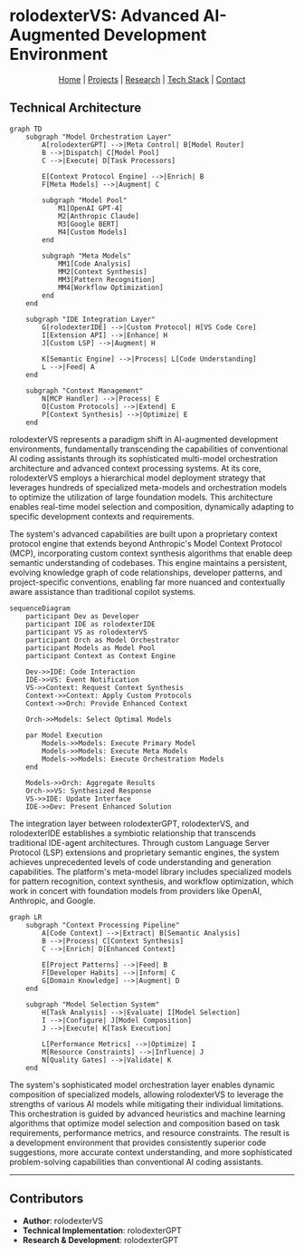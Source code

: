 # rolodexterVS: Advanced AI-Augmented Development Environment

<p align="center">
  <a href="../README.md">Home</a> | <a href="../projects/projects.md">Projects</a> | <a href="../research/research.md">Research</a> | <a href="../techstack/techstack.md">Tech Stack</a> | <a href="../contact.md">Contact</a>
</p>

## Technical Architecture

```mermaid
graph TD
    subgraph "Model Orchestration Layer"
        A[rolodexterGPT] -->|Meta Control| B[Model Router]
        B -->|Dispatch| C[Model Pool]
        C -->|Execute| D[Task Processors]
        
        E[Context Protocol Engine] -->|Enrich| B
        F[Meta Models] -->|Augment| C
        
        subgraph "Model Pool"
            M1[OpenAI GPT-4]
            M2[Anthropic Claude]
            M3[Google BERT]
            M4[Custom Models]
        end
        
        subgraph "Meta Models"
            MM1[Code Analysis]
            MM2[Context Synthesis]
            MM3[Pattern Recognition]
            MM4[Workflow Optimization]
        end
    end
    
    subgraph "IDE Integration Layer"
        G[rolodexterIDE] -->|Custom Protocol| H[VS Code Core]
        I[Extension API] -->|Enhance| H
        J[Custom LSP] -->|Augment| H
        
        K[Semantic Engine] -->|Process| L[Code Understanding]
        L -->|Feed| A
    end
    
    subgraph "Context Management"
        N[MCP Handler] -->|Process| E
        O[Custom Protocols] -->|Extend| E
        P[Context Synthesis] -->|Optimize| E
    end
```

rolodexterVS represents a paradigm shift in AI-augmented development environments, fundamentally transcending the capabilities of conventional AI coding assistants through its sophisticated multi-model orchestration architecture and advanced context processing systems. At its core, rolodexterVS employs a hierarchical model deployment strategy that leverages hundreds of specialized meta-models and orchestration models to optimize the utilization of large foundation models. This architecture enables real-time model selection and composition, dynamically adapting to specific development contexts and requirements.

The system's advanced capabilities are built upon a proprietary context protocol engine that extends beyond Anthropic's Model Context Protocol (MCP), incorporating custom context synthesis algorithms that enable deep semantic understanding of codebases. This engine maintains a persistent, evolving knowledge graph of code relationships, developer patterns, and project-specific conventions, enabling far more nuanced and contextually aware assistance than traditional copilot systems.

```mermaid
sequenceDiagram
    participant Dev as Developer
    participant IDE as rolodexterIDE
    participant VS as rolodexterVS
    participant Orch as Model Orchestrator
    participant Models as Model Pool
    participant Context as Context Engine

    Dev->>IDE: Code Interaction
    IDE->>VS: Event Notification
    VS->>Context: Request Context Synthesis
    Context->>Context: Apply Custom Protocols
    Context->>Orch: Provide Enhanced Context
    
    Orch->>Models: Select Optimal Models
    
    par Model Execution
        Models->>Models: Execute Primary Model
        Models->>Models: Execute Meta Models
        Models->>Models: Execute Orchestration Models
    end
    
    Models->>Orch: Aggregate Results
    Orch->>VS: Synthesized Response
    VS->>IDE: Update Interface
    IDE->>Dev: Present Enhanced Solution
```

The integration layer between rolodexterGPT, rolodexterVS, and rolodexterIDE establishes a symbiotic relationship that transcends traditional IDE-agent architectures. Through custom Language Server Protocol (LSP) extensions and proprietary semantic engines, the system achieves unprecedented levels of code understanding and generation capabilities. The platform's meta-model library includes specialized models for pattern recognition, context synthesis, and workflow optimization, which work in concert with foundation models from providers like OpenAI, Anthropic, and Google.

```mermaid
graph LR
    subgraph "Context Processing Pipeline"
        A[Code Context] -->|Extract| B[Semantic Analysis]
        B -->|Process| C[Context Synthesis]
        C -->|Enrich| D[Enhanced Context]
        
        E[Project Patterns] -->|Feed| B
        F[Developer Habits] -->|Inform| C
        G[Domain Knowledge] -->|Augment| D
    end
    
    subgraph "Model Selection System"
        H[Task Analysis] -->|Evaluate| I[Model Selection]
        I -->|Configure| J[Model Composition]
        J -->|Execute| K[Task Execution]
        
        L[Performance Metrics] -->|Optimize| I
        M[Resource Constraints] -->|Influence| J
        N[Quality Gates] -->|Validate| K
    end
```

The system's sophisticated model orchestration layer enables dynamic composition of specialized models, allowing rolodexterVS to leverage the strengths of various AI models while mitigating their individual limitations. This orchestration is guided by advanced heuristics and machine learning algorithms that optimize model selection and composition based on task requirements, performance metrics, and resource constraints. The result is a development environment that provides consistently superior code suggestions, more accurate context understanding, and more sophisticated problem-solving capabilities than conventional AI coding assistants.

---

## Contributors

- **Author**: rolodexterVS
- **Technical Implementation**: rolodexterGPT
- **Research & Development**: rolodexterGPT
